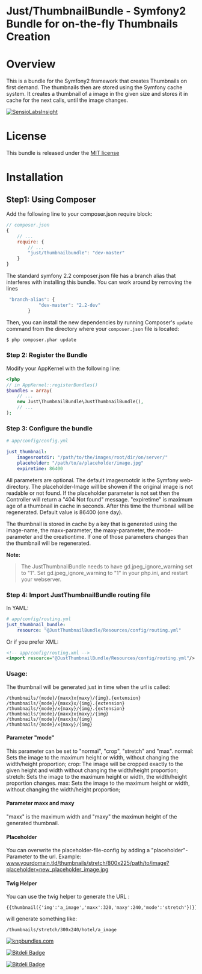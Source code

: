 Just/ThumbnailBundle - Symfony2 Bundle for on-the-fly Thumbnails Creation
=========================================================================


Overview
========

This is a bundle for the Symfony2 framework that creates Thumbnails on first demand. The thumbnails then are stored using the Symfony cache system.
It creates a thumbnail of a image in the given size and stores it in cache for the next calls, until the image changes.

[![SensioLabsInsight](https://insight.sensiolabs.com/projects/f97fef15-6eb9-45e2-9973-5948514a4864/big.png)](https://insight.sensiolabs.com/projects/f97fef15-6eb9-45e2-9973-5948514a4864)


License
=======

This bundle is released under the [MIT license](Resources/meta/LICENSE)

Installation
============

## Step1: Using Composer

Add the following line to your composer.json require block:

```js
// composer.json
{
    // ...
    require: {
        // ...
        "just/thumbnailbundle": "dev-master"
    }
}
```
    
The standard symfony 2.2 composer.json file has a branch alias that interferes with installing this bundle.  You can work around by removing the lines
 
```js
 "branch-alias": {
            "dev-master": "2.2-dev"
        }
```

Then, you can install the new dependencies by running Composer's ``update``
command from the directory where your ``composer.json`` file is located:

```bash
$ php composer.phar update
```

### Step 2: Register the Bundle

Modify your AppKernel with the following line:
```php
<?php
// in AppKernel::registerBundles()
$bundles = array(
    // ...
    new Just\ThumbnailBundle\JustThumbnailBundle(),
    // ...
);
```

### Step 3: Configure the bundle

``` yaml
# app/config/config.yml

just_thumbnail:
    imagesrootdir: "/path/to/the/images/root/dir/on/server/"
    placeholder: "/path/to/a/placeholder/image.jpg"
    expiretime: 86400
```
All parameters are optional. 
The default imagesrootdir is the Symfony web-directory. 
The placeholder-Image will be showen if the original image is not readable or not found. If the placeholder parameter is not set then the Controller will return a "404 Not found" message.
"expiretime" is maximum age of a thumbnail in cache in seconds. After this time the thumbnail will be regenerated. Default value is 86400 (one day).

The thumbnail is stored in cache by a key that is generated using the image-name, the maxx-parameter, the maxy-parameter, the mode-parameter and the creationtime. If one of those parameters changes than the thumbnail will be regenerated.

**Note:**
> The JustThumbnailBundle needs to have gd.jpeg_ignore_warning set to "1". Set gd.jpeg_ignore_warning to "1" in your php.ini, and restart your webserver.


### Step 4: Import JustThumbnailBundle routing file

In YAML:

``` yaml
# app/config/routing.yml
just_thumbnail_bundle:
    resource: "@JustThumbnailBundle/Resources/config/routing.yml"
```

Or if you prefer XML:

``` xml
<!-- app/config/routing.xml -->
<import resource="@JustThumbnailBundle/Resources/config/routing.yml"/>
```

### Usage:

The thumbnail will be generated just in time when the url is called:

``` 
/thumbnails/{mode}/{maxx}x{maxy}/{img}.{extension}
/thumbnails/{mode}/{maxx}x/{img}.{extension}
/thumbnails/{mode}/x{maxy}/{img}.{extension}
/thumbnails/{mode}/{maxx}x{maxy}/{img}
/thumbnails/{mode}/{maxx}x/{img}
/thumbnails/{mode}/x{maxy}/{img}
```

#### Parameter "mode"
This parameter can be set to "normal", "crop", "stretch" and "max".
normal: Sets the image to the maximum height or width, without changing the width/height proportion;
crop: The image will be cropped exactly to the given height and width without changing the width/height proportion;
stretch: Sets the image to the maximum height or width, the width/height proportion changes.
max: Sets the image to the maximum height or width, without changing the width/height proportion;

#### Parameter maxx and maxy
"maxx" is the maximum width and "maxy" the maximun height of the generated thumbnail.

#### Placeholder
You can overwrite the placeholder-file-config by adding a "placeholder"-Parameter to the url. Example: www.yourdomain.tld/thumbnails/stretch/800x225/path/to/image?placeholder=new_placeholder_image.jpg

#### Twig Helper
You can use the twig helper to generate the URL :
``` 
{{thumbnail({'img':'a_image','maxx':320,'maxy':240,'mode':'stretch'})}}
``` 
will generate something like:
``` 
/thumbnails/stretch/300x240/hotel/a_image
``` 

[![knpbundles.com](http://knpbundles.com/julianstricker/ThumbnailBundle/badge)](http://knpbundles.com/julianstricker/ThumbnailBundle)

[![Bitdeli Badge](https://d2weczhvl823v0.cloudfront.net/julianstricker/thumbnailbundle/trend.png)](https://bitdeli.com/free "Bitdeli Badge")


[![Bitdeli Badge](https://d2weczhvl823v0.cloudfront.net/julianstricker/thumbnailbundle/trend.png)](https://bitdeli.com/free "Bitdeli Badge")

